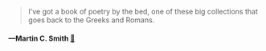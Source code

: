 > I've got a book of poetry by the bed, one of these big collections that goes back to the Greeks and Romans.
  #### —Martin C. Smith [:scroll:](undefined)
